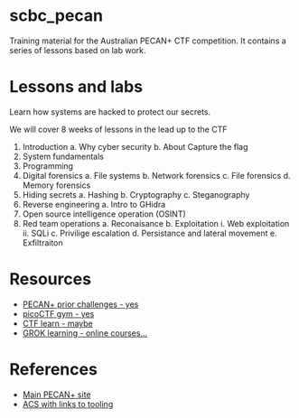 # scbc_pecan
Training material for the Australian PECAN+ CTF competition. It contains a series of lessons based on lab work.

# Lessons and labs
Learn how systems are hacked to protect our secrets.

We will cover 8 weeks of lessons in the lead up to the CTF

1. Introduction
      a. Why cyber security
      b. About Capture the flag
3. System fundamentals
4. Programming
5. Digital forensics
      a. File systems
      b. Network forensics 
      c. File forensics
      d. Memory forensics
6. Hiding secrets
      a. Hashing
      b. Cryptography
      c. Steganography
8. Reverse engineering
      a. Intro to GHidra
9. Open source intelligence operation (OSINT)
10.  Red team operations
      a. Reconaisance
      b. Exploitation
            i. Web exploitation
            ii. SQLi
      c. Privilige escalation
      d. Persistance and lateral movement
      e. Exfiltraiton

# Resources
* [PECAN+ prior challenges - yes](https://pecanplus.ecusri.org/?page=challenges)
* [picoCTF gym - yes ](https://play.picoctf.org/practice)
* [CTF learn - maybe](https://ctflearn.com/)
* [GROK learning - online courses...](https://groklearning.com/)

# References
* [Main PECAN+ site](https://pecanplus.ecusri.or)
* [ACS with links to tooling](https://membership.acs.org.au/member-insight/20230607-QLD-Calling-all-Tech-Educators-PECAN-Capture-the-Flag-initiative-for-high-school-students-in-years-10.html)
